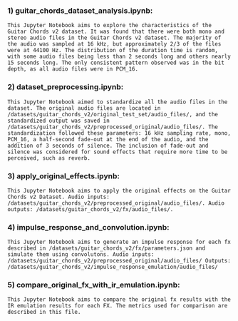 ### 1) guitar_chords_dataset_analysis.ipynb: 

    This Jupyter Notebook aims to explore the characteristics of the Guitar Chords v2 dataset. It was found that there were both mono and stereo audio files in the Guitar Chords v2 dataset. The majority of the audio was sampled at 16 kHz, but approximately 2/3 of the files were at 44100 Hz. The distribution of the duration time is random, with some audio files being less than 2 seconds long and others nearly 15 seconds long. The only consistent pattern observed was in the bit depth, as all audio files were in PCM_16.

### 2) dataset_preprocessing.ipynb:

    This Jupyter Notebook aimed to standardize all the audio files in the dataset. The original audio files are located in /datasets/guitar_chords_v2/original_test_set/audio_files/, and the standardized output was saved in /datasets/guitar_chords_v2/preprocessed_original/audio_files/. The standardization followed these parameters: 16 kHz sampling rate, mono, PCM_16, a half-second fade-out at the end of the audio, and the addition of 3 seconds of silence. The inclusion of fade-out and silence was considered for sound effects that require more time to be perceived, such as reverb.

### 3) apply_original_effects.ipynb:

    This Jupyter Notebook aims to apply the original effects on the Guitar Chords v2 Dataset. Audio inputs: /datasets/guitar_chords_v2/preprocessed_original/audio_files/. Audio outputs: /datasets/guitar_chords_v2/fx/audio_files/.

### 4) impulse_response_and_convolution.ipynb:

    This Jupyter Notebook aims to generate an impulse response for each fx described in /datasets/guitar_chords_v2/fx/parameters.json and simulate them using convolutons. Audio inputs: /datasets/guitar_chords_v2/preprocessed_original/audio_files/ Outputs: /datasets/guitar_chords_v2/impulse_response_emulation/audio_files/

### 5) compare_original_fx_with_ir_emulation.ipynb:

    This Jupyter Notebook aims to compare the original fx results with the IR emulation results for each FX. The metrics used for comparison are described in this file.